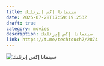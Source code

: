 ```yaml
---
title: سينمانا إكس إيرثلنك
date: 2025-07-28T17:59:19.253Z
draft: true
category: movies
description: سينمانا إكس إيرثلنك
link: https://t.me/techtouch7/2874
---
```

![سينمانا إكس إيرثلنك](/images/uploads/1000109848.jpg "1")